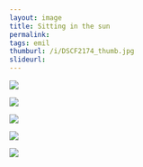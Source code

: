 ```yaml
---
layout: image
title: Sitting in the sun
permalink: 
tags: emil
thumburl: /i/DSCF2174_thumb.jpg
slideurl: 
---
```


![]({{site.url}}/i/DSCF2185_thumb.jpg)

![]({{site.url}}/i/DSCF2187_thumb.jpg)

![]({{site.url}}/i/DSCF2189_thumb.jpg)

![]({{site.url}}/i/DSCF2193_thumb.jpg)

![]({{site.url}}/i/DSCF2174_thumb.jpg)

